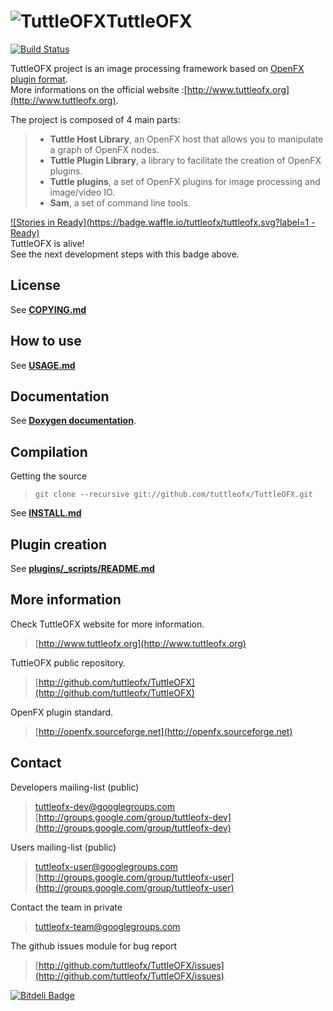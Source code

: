 ![TuttleOFX](https://github.com/tuttleofx/TuttleOFX/raw/master/plugins/_scripts/ImageEffectApi/Resources/L_ProjectName_.png "TuttleOFX")TuttleOFX
========================

[![Build Status](https://travis-ci.org/tuttleofx/TuttleOFX.svg?branch=develop)](https://travis-ci.org/tuttleofx/TuttleOFX)

TuttleOFX project is an image processing framework based on [OpenFX plugin format](http://openfx.sourceforge.net/).  
More informations on the official website :[http://www.tuttleofx.org](http://www.tuttleofx.org).

The project is composed of 4 main parts:
> - **Tuttle Host Library**, an OpenFX host that allows you to manipulate a graph of OpenFX nodes.  
> - **Tuttle Plugin Library**, a library to facilitate the creation of OpenFX plugins.  
> - **Tuttle plugins**, a set of OpenFX plugins for image processing and image/video IO.  
> - **Sam**, a set of command line tools.  

[![Stories in Ready](https://badge.waffle.io/tuttleofx/tuttleofx.svg?label=1 - Ready)](http://waffle.io/tuttleofx/tuttleofx)  
TuttleOFX is alive!  
See the next development steps with this badge above.

## License
See [**COPYING.md**](COPYING.md)


## How to use
See [**USAGE.md**](USAGE.md)


## Documentation
See [**Doxygen documentation**](http://tuttleofx.github.io/TuttleOFX-doxygen/).


## Compilation
Getting the source
>    `git clone --recursive git://github.com/tuttleofx/TuttleOFX.git`  

See [**INSTALL.md**](INSTALL.md)


## Plugin creation
See [**plugins/_scripts/README.md**](plugins/_scripts/README.md)


## More information

Check TuttleOFX website for more information. 
>[http://www.tuttleofx.org](http://www.tuttleofx.org)

TuttleOFX public repository.
>[http://github.com/tuttleofx/TuttleOFX](http://github.com/tuttleofx/TuttleOFX)
	
OpenFX plugin standard.
>[http://openfx.sourceforge.net](http://openfx.sourceforge.net)


## Contact

Developers mailing-list (public)
> [tuttleofx-dev@googlegroups.com](mailto:tuttleofx-dev@googlegroups.com)  
> [http://groups.google.com/group/tuttleofx-dev](http://groups.google.com/group/tuttleofx-dev)

Users mailing-list (public)
> [tuttleofx-user@googlegroups.com](mailto:tuttleofx-user@googlegroups.com)  
> [http://groups.google.com/group/tuttleofx-user](http://groups.google.com/group/tuttleofx-user)

Contact the team in private
> [tuttleofx-team@googlegroups.com](mailto:tuttleofx-team@googlegroups.com)

The github issues module for bug report
> [http://github.com/tuttleofx/TuttleOFX/issues](http://github.com/tuttleofx/TuttleOFX/issues)



[![Bitdeli Badge](https://d2weczhvl823v0.cloudfront.net/tuttleofx/tuttleofx/trend.png)](https://bitdeli.com/free "Bitdeli Badge")

